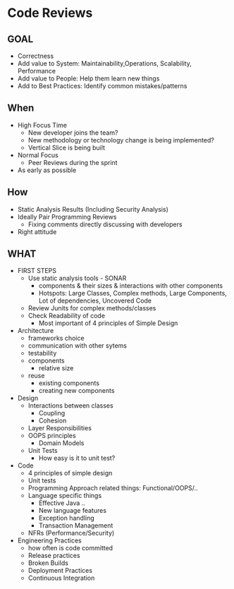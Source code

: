 # Code Reviews

## GOAL
- Correctness
- Add value to System: Maintainability,Operations, Scalability, Performance
- Add value to People: Help them learn new things
- Add to Best Practices: Identify common mistakes/patterns

## When
- High Focus Time
  - New developer joins the team?
  - New methodology or technology change is being implemented?
  - Vertical Slice is being built
- Normal Focus
  - Peer Reviews during the sprint
- As early as possible

## How
- Static Analysis Results (Including Security Analysis)
- Ideally Pair Programming Reviews
  - Fixing comments directly discussing with developers
- Right attitude

## WHAT

- FIRST STEPS
  - Use static analysis tools - SONAR
    - components & their sizes & interactions with other components
    - Hotspots: Large Classes, Complex methods, Large Components, Lot of dependencies, Uncovered Code
  - Review Junits for  complex methods/classes
  - Check Readability of code
    - Most important of 4 principles of Simple Design
- Architecture
  - frameworks choice
  - communication with other sytems
  - testability
  - components
    - relative size
  - reuse
    - existing components
    - creating new components
- Design
  - Interactions between classes
    - Coupling
    - Cohesion
  - Layer Responsibilities
  - OOPS principles
    - Domain Models
  - Unit Tests
    - How easy is it to unit test?
- Code
  - 4 principles of simple design
  - Unit tests
  - Programming Approach related things: Functional/OOPS/..
  - Language specific things
  	- Effective Java ..
  	- New language features
  	- Exception handling
    - Transaction Management
  - NFRs (Performance/Security)
- Engineering Practices
  - how often is code committed
  - Release practices
  - Broken Builds
  - Deployment Practices
  - Continuous Integration